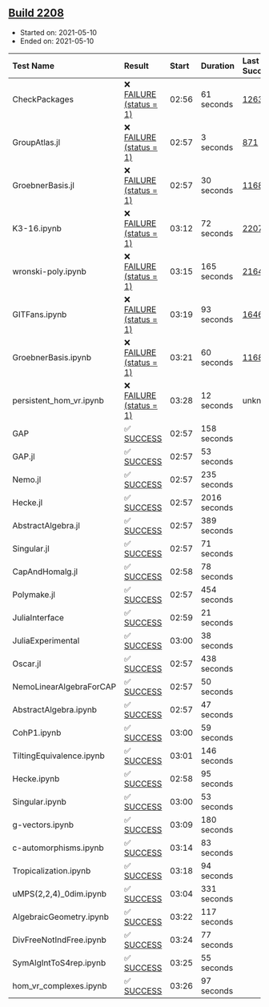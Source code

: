 ## [Build 2208](https://oscarci.mathematik.uni-kl.de/job/oscar-stable/2208/)

* Started on: 2021-05-10
* Ended on: 2021-05-10

| Test Name    | Result | Start | Duration | Last Success | First Failure |
|:-------------|:-------|:------|:---------|:-------------|:--------------|
| CheckPackages | ❌ [FAILURE (status = 1)](https://oscarci.mathematik.uni-kl.de/job/oscar-stable/2208/artifact/logs/build-2208/CheckPackages.log) | 02:56 | 61 seconds | [1263](https://oscarci.mathematik.uni-kl.de/job/oscar-stable/1263/) | [1264](https://oscarci.mathematik.uni-kl.de/job/oscar-stable/1264/) |
| GroupAtlas.jl | ❌ [FAILURE (status = 1)](https://oscarci.mathematik.uni-kl.de/job/oscar-stable/2208/artifact/logs/build-2208/GroupAtlas.jl.log) | 02:57 | 3 seconds | [871](https://oscarci.mathematik.uni-kl.de/job/oscar-stable/871/) | [872](https://oscarci.mathematik.uni-kl.de/job/oscar-stable/872/) |
| GroebnerBasis.jl | ❌ [FAILURE (status = 1)](https://oscarci.mathematik.uni-kl.de/job/oscar-stable/2208/artifact/logs/build-2208/GroebnerBasis.jl.log) | 02:57 | 30 seconds | [1168](https://oscarci.mathematik.uni-kl.de/job/oscar-stable/1168/) | [1169](https://oscarci.mathematik.uni-kl.de/job/oscar-stable/1169/) |
| K3-16.ipynb | ❌ [FAILURE (status = 1)](https://oscarci.mathematik.uni-kl.de/job/oscar-stable/2208/artifact/logs/build-2208/K3-16.ipynb.log) | 03:12 | 72 seconds | [2207](https://oscarci.mathematik.uni-kl.de/job/oscar-stable/2207/) | [2208](https://oscarci.mathematik.uni-kl.de/job/oscar-stable/2208/) |
| wronski-poly.ipynb | ❌ [FAILURE (status = 1)](https://oscarci.mathematik.uni-kl.de/job/oscar-stable/2208/artifact/logs/build-2208/wronski-poly.ipynb.log) | 03:15 | 165 seconds | [2164](https://oscarci.mathematik.uni-kl.de/job/oscar-stable/2164/) | [2165](https://oscarci.mathematik.uni-kl.de/job/oscar-stable/2165/) |
| GITFans.ipynb | ❌ [FAILURE (status = 1)](https://oscarci.mathematik.uni-kl.de/job/oscar-stable/2208/artifact/logs/build-2208/GITFans.ipynb.log) | 03:19 | 93 seconds | [1646](https://oscarci.mathematik.uni-kl.de/job/oscar-stable/1646/) | [1647](https://oscarci.mathematik.uni-kl.de/job/oscar-stable/1647/) |
| GroebnerBasis.ipynb | ❌ [FAILURE (status = 1)](https://oscarci.mathematik.uni-kl.de/job/oscar-stable/2208/artifact/logs/build-2208/GroebnerBasis.ipynb.log) | 03:21 | 60 seconds | [1168](https://oscarci.mathematik.uni-kl.de/job/oscar-stable/1168/) | [1169](https://oscarci.mathematik.uni-kl.de/job/oscar-stable/1169/) |
| persistent_hom_vr.ipynb | ❌ [FAILURE (status = 1)](https://oscarci.mathematik.uni-kl.de/job/oscar-stable/2208/artifact/logs/build-2208/persistent_hom_vr.ipynb.log) | 03:28 | 12 seconds | unknown | unknown |
| GAP | ✅ [SUCCESS](https://oscarci.mathematik.uni-kl.de/job/oscar-stable/2208/artifact/logs/build-2208/GAP.log) | 02:57 | 158 seconds |  |  |
| GAP.jl | ✅ [SUCCESS](https://oscarci.mathematik.uni-kl.de/job/oscar-stable/2208/artifact/logs/build-2208/GAP.jl.log) | 02:57 | 53 seconds |  |  |
| Nemo.jl | ✅ [SUCCESS](https://oscarci.mathematik.uni-kl.de/job/oscar-stable/2208/artifact/logs/build-2208/Nemo.jl.log) | 02:57 | 235 seconds |  |  |
| Hecke.jl | ✅ [SUCCESS](https://oscarci.mathematik.uni-kl.de/job/oscar-stable/2208/artifact/logs/build-2208/Hecke.jl.log) | 02:57 | 2016 seconds |  |  |
| AbstractAlgebra.jl | ✅ [SUCCESS](https://oscarci.mathematik.uni-kl.de/job/oscar-stable/2208/artifact/logs/build-2208/AbstractAlgebra.jl.log) | 02:57 | 389 seconds |  |  |
| Singular.jl | ✅ [SUCCESS](https://oscarci.mathematik.uni-kl.de/job/oscar-stable/2208/artifact/logs/build-2208/Singular.jl.log) | 02:57 | 71 seconds |  |  |
| CapAndHomalg.jl | ✅ [SUCCESS](https://oscarci.mathematik.uni-kl.de/job/oscar-stable/2208/artifact/logs/build-2208/CapAndHomalg.jl.log) | 02:58 | 78 seconds |  |  |
| Polymake.jl | ✅ [SUCCESS](https://oscarci.mathematik.uni-kl.de/job/oscar-stable/2208/artifact/logs/build-2208/Polymake.jl.log) | 02:57 | 454 seconds |  |  |
| JuliaInterface | ✅ [SUCCESS](https://oscarci.mathematik.uni-kl.de/job/oscar-stable/2208/artifact/logs/build-2208/JuliaInterface.log) | 02:59 | 21 seconds |  |  |
| JuliaExperimental | ✅ [SUCCESS](https://oscarci.mathematik.uni-kl.de/job/oscar-stable/2208/artifact/logs/build-2208/JuliaExperimental.log) | 03:00 | 38 seconds |  |  |
| Oscar.jl | ✅ [SUCCESS](https://oscarci.mathematik.uni-kl.de/job/oscar-stable/2208/artifact/logs/build-2208/Oscar.jl.log) | 02:57 | 438 seconds |  |  |
| NemoLinearAlgebraForCAP | ✅ [SUCCESS](https://oscarci.mathematik.uni-kl.de/job/oscar-stable/2208/artifact/logs/build-2208/NemoLinearAlgebraForCAP.log) | 02:57 | 50 seconds |  |  |
| AbstractAlgebra.ipynb | ✅ [SUCCESS](https://oscarci.mathematik.uni-kl.de/job/oscar-stable/2208/artifact/logs/build-2208/AbstractAlgebra.ipynb.log) | 02:57 | 47 seconds |  |  |
| CohP1.ipynb | ✅ [SUCCESS](https://oscarci.mathematik.uni-kl.de/job/oscar-stable/2208/artifact/logs/build-2208/CohP1.ipynb.log) | 03:00 | 59 seconds |  |  |
| TiltingEquivalence.ipynb | ✅ [SUCCESS](https://oscarci.mathematik.uni-kl.de/job/oscar-stable/2208/artifact/logs/build-2208/TiltingEquivalence.ipynb.log) | 03:01 | 146 seconds |  |  |
| Hecke.ipynb | ✅ [SUCCESS](https://oscarci.mathematik.uni-kl.de/job/oscar-stable/2208/artifact/logs/build-2208/Hecke.ipynb.log) | 02:58 | 95 seconds |  |  |
| Singular.ipynb | ✅ [SUCCESS](https://oscarci.mathematik.uni-kl.de/job/oscar-stable/2208/artifact/logs/build-2208/Singular.ipynb.log) | 03:00 | 53 seconds |  |  |
| g-vectors.ipynb | ✅ [SUCCESS](https://oscarci.mathematik.uni-kl.de/job/oscar-stable/2208/artifact/logs/build-2208/g-vectors.ipynb.log) | 03:09 | 180 seconds |  |  |
| c-automorphisms.ipynb | ✅ [SUCCESS](https://oscarci.mathematik.uni-kl.de/job/oscar-stable/2208/artifact/logs/build-2208/c-automorphisms.ipynb.log) | 03:14 | 83 seconds |  |  |
| Tropicalization.ipynb | ✅ [SUCCESS](https://oscarci.mathematik.uni-kl.de/job/oscar-stable/2208/artifact/logs/build-2208/Tropicalization.ipynb.log) | 03:18 | 94 seconds |  |  |
| uMPS(2,2,4)_0dim.ipynb | ✅ [SUCCESS](https://oscarci.mathematik.uni-kl.de/job/oscar-stable/2208/artifact/logs/build-2208/uMPS-2-2-4-_0dim.ipynb.log) | 03:04 | 331 seconds |  |  |
| AlgebraicGeometry.ipynb | ✅ [SUCCESS](https://oscarci.mathematik.uni-kl.de/job/oscar-stable/2208/artifact/logs/build-2208/AlgebraicGeometry.ipynb.log) | 03:22 | 117 seconds |  |  |
| DivFreeNotIndFree.ipynb | ✅ [SUCCESS](https://oscarci.mathematik.uni-kl.de/job/oscar-stable/2208/artifact/logs/build-2208/DivFreeNotIndFree.ipynb.log) | 03:24 | 77 seconds |  |  |
| SymAlgIntToS4rep.ipynb | ✅ [SUCCESS](https://oscarci.mathematik.uni-kl.de/job/oscar-stable/2208/artifact/logs/build-2208/SymAlgIntToS4rep.ipynb.log) | 03:25 | 55 seconds |  |  |
| hom_vr_complexes.ipynb | ✅ [SUCCESS](https://oscarci.mathematik.uni-kl.de/job/oscar-stable/2208/artifact/logs/build-2208/hom_vr_complexes.ipynb.log) | 03:26 | 97 seconds |  |  |
